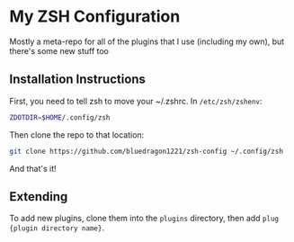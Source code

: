 # My ZSH Configuration
Mostly a meta-repo for all of the plugins that I use (including my own), but there's some new stuff too

## Installation Instructions
First, you need to tell zsh to move your ~/.zshrc. In `/etc/zsh/zshenv`:
```zsh
ZDOTDIR=$HOME/.config/zsh
```

Then clone the repo to that location:
```zsh
git clone https://github.com/bluedragon1221/zsh-config ~/.config/zsh
```

And that's it!

## Extending
To add new plugins, clone them into the `plugins` directory, then add `plug {plugin directory name}`.
